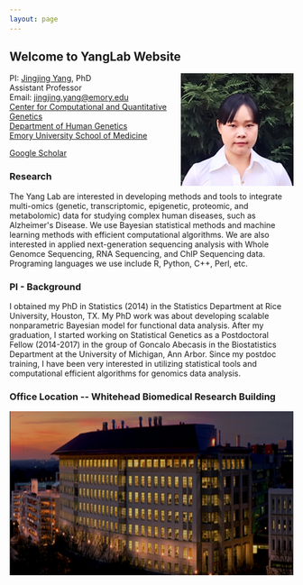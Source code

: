 ```yaml
---
layout: page
---
```


<!-- {% include JB/setup %} -->



## Welcome to YangLab Website

<img style="float: right;" src="assets/JingjingPic.jpg" width = "200" height = "200">

PI: [Jingjing Yang](http://genetics.emory.edu/faculty/primary/yang-jingjing.html), PhD <br>
Assistant Professor <br>
Email: jingjing.yang@emory.edu <br>
[Center for Computational and Quantitative Genetics](http://ccqg.emory.edu/about/index.html) <br>
[Department of Human Genetics](http://genetics.emory.edu/) <br>
[Emory University School of Medicine](https://med.emory.edu/index.html)


[Google Scholar](https://scholar.google.com/citations?user=ANXPW-UAAAAJ&hl=en) 


### Research
The Yang Lab are interested in developing methods and tools to integrate multi-omics (genetic, transcriptomic, epigenetic, proteomic, and metabolomic) data for studying complex human diseases, such as Alzheimer's Disease. We use Bayesian statistical methods and machine learning methods with efficient computational algorithms. We are also interested in applied next-generation sequencing analysis with Whole Genomce Sequencing, RNA Sequencing, and ChIP Sequencing data. Programing languages we use include R, Python, C++, Perl, etc.


### PI - Background

I obtained my PhD in Statistics (2014) in the Statistics Department at Rice University, Houston, TX. My PhD work was about developing scalable nonparametric Bayesian model for functional data analysis. After my graduation, I started working on Statistical Genetics as a Postdoctoral Fellow (2014-2017) in the group of
Goncalo Abecasis in the Biostatistics Department at the University of Michigan, Ann Arbor. Since my postdoc training, I have been very interested in utilizing statistical tools and computational efficient algorithms for genomics data analysis.

### Office Location -- Whitehead Biomedical Research Building
<img style="float: center;" src="assets/Whitehead.png">

